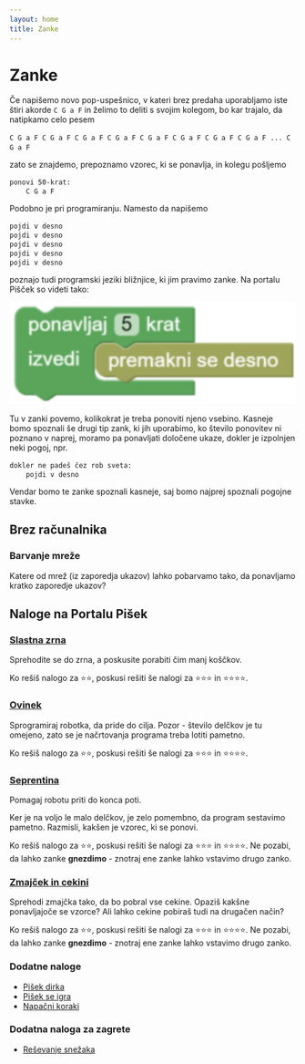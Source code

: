 ```yaml
---
layout: home
title: Zanke
---
```


# Zanke

Če napišemo novo pop-uspešnico, v kateri brez predaha uporabljamo iste štiri akorde `C G a F`
in želimo to deliti s svojim kolegom, bo kar trajalo, da natipkamo celo pesem

`C G a F C G a F C G a F C G a F C G a F C G a F C G a F C G a F ... C G a F`

zato se znajdemo, prepoznamo vzorec, ki se ponavlja, in kolegu pošljemo

```
ponovi 50-krat:
    C G a F
```

Podobno je pri programiranju. Namesto da napišemo

```
pojdi v desno
pojdi v desno
pojdi v desno
pojdi v desno
pojdi v desno
```

poznajo tudi programski jeziki bližnjice, ki jim pravimo zanke. Na portalu Pišček so videti tako:

![pišček zanka](./piscek_zanka.PNG)

Tu v zanki povemo, kolikokrat je treba ponoviti njeno vsebino. Kasneje bomo spoznali še drugi tip zank, ki jih uporabimo,
ko število ponovitev ni poznano v naprej, moramo pa ponavljati določene ukaze, dokler je izpolnjen neki pogoj,
npr.

```
dokler ne padeš čez rob sveta:
    pojdi v desno
```
Vendar bomo te zanke spoznali kasneje, saj bomo najprej spoznali pogojne stavke.

## Brez računalnika

### Barvanje mreže

Katere od mrež (iz zaporedja ukazov) lahko pobarvamo tako, da ponavljamo kratko zaporedje ukazov?

## Naloge na Portalu Pišek

### [Slastna zrna](https://pisek.acm.si/contents/4907-905475276192595697-1358046987851793899-731188588614266740/)

Sprehodite se do zrna, a poskusite porabiti čim manj koščkov.

Ko rešiš nalogo za ⭐⭐, poskusi rešiti še nalogi za ⭐⭐⭐ in ⭐⭐⭐⭐.

### [Ovinek](https://pisek.acm.si/contents/4907-905475276192595697-1358046987851793899-189892486372422998/)

Sprogramiraj robotka, da pride do cilja.
Pozor - število delčkov je tu omejeno, zato se je načrtovanja programa treba lotiti pametno.

Ko rešiš nalogo za ⭐⭐, poskusi rešiti še nalogi za ⭐⭐⭐ in ⭐⭐⭐⭐.

### [Seprentina](https://pisek.acm.si/contents/4907-905475276192595697-1358046987851793899-678880300412440287/)

Pomagaj robotu priti do konca poti.

Ker je na voljo le malo delčkov, je zelo pomembno, da program sestavimo pametno. Razmisli, kakšen je vzorec, ki se ponovi.

Ko rešiš nalogo za ⭐⭐, poskusi rešiti še nalogi za ⭐⭐⭐ in ⭐⭐⭐⭐. Ne pozabi,
da lahko zanke **gnezdimo** - znotraj ene zanke lahko vstavimo drugo zanko.

### [Zmajček in cekini](https://pisek.acm.si/contents/4907-319805995281415931-895474193433606586-1672915584168735419-43613985217736079/)

Sprehodi zmajčka tako, da bo pobral vse cekine. Opaziš kakšne ponavljajoče se vzorce? Ali lahko cekine pobiraš tudi na drugačen način?

Ko rešiš nalogo za ⭐⭐, poskusi rešiti še nalogi za ⭐⭐⭐ in ⭐⭐⭐⭐. Ne pozabi,
da lahko zanke **gnezdimo** - znotraj ene zanke lahko vstavimo drugo zanko.

### Dodatne naloge

- [Pišek dirka](https://pisek.acm.si/contents/4907-905475276192595697-1358046987851793899-1874530050108823978/)
- [Pišek se igra](https://pisek.acm.si/contents/4907-905475276192595697-1358046987851793899-111234299455299402/)
- [Napačni koraki](https://pisek.acm.si/contents/4907-905475276192595697-1358046987851793899-1831466676732218831/)

### Dodatna naloga za zagrete

- [Reševanje snežaka](https://pisek.acm.si/contents/4907-905475276192595697-1358046987851793899-139296978042706121/)
